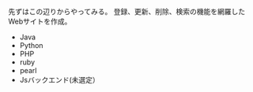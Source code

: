 先ずはこの辺りからやってみる。
登録、更新、削除、検索の機能を網羅したWebサイトを作成。
 - Java
 - Python
 - PHP
 - ruby
 - pearl
 - Jsバックエンド(未選定）

<!---
Hara-Seiichi/Hara-Seiichi is a ✨ special ✨ repository because its `README.md` (this file) appears on your GitHub profile.
You can click the Preview link to take a look at your changes.
--->
